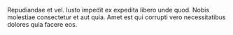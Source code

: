 Repudiandae et vel. Iusto impedit ex expedita libero unde quod. Nobis molestiae consectetur et aut quia. Amet est qui corrupti vero necessitatibus dolores quia facere eos.